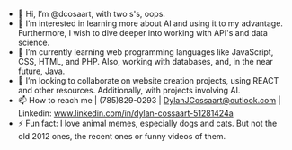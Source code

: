 - 👋 Hi, I’m @dcosaart, with two s's, oops.
- 👀 I’m interested in learning more about AI and using it to my advantage.  Furthermore, I wish to dive deeper into working with API's and data science.
- 🌱 I’m currently learning web programming languages like JavaScript, CSS, HTML, and PHP.  Also, working with databases, and, in the near future, Java.
- 💞️ I’m looking to collaborate on website creation projects, using REACT and other resources.  Additionally, with projects involving AI.  
- 📫 How to reach me | (785)829-0293 | DylanJCossaart@outlook.com | Linkedin: www.linkedin.com/in/dylan-cossaart-51281424a
- ⚡ Fun fact: I love animal memes, especially dogs and cats.  But not the old 2012 ones, the recent ones or funny videos of them.

<!---
dcosaart/dcosaart is a ✨ special ✨ repository because its `README.md` (this file) appears on your GitHub profile.
You can click the Preview link to take a look at your changes.
--->
